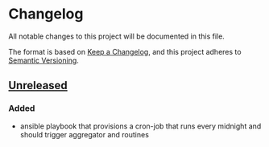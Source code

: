 # Changelog
All notable changes to this project will be documented in this file.

The format is based on [Keep a Changelog](https://keepachangelog.com/en/1.0.0/),
and this project adheres to [Semantic Versioning](https://semver.org/spec/v2.0.0.html).

## [Unreleased]
### Added
* ansible playbook that provisions a cron-job that runs every midnight and should trigger aggregator
and routines

[Unreleased]: https://github.com/maxisses/Covid-19API/compare/feature/add-aggregation-cron-job?expand=1